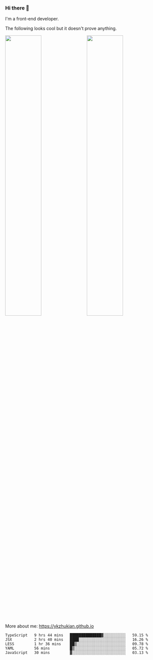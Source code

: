### Hi there 👋

I'm a front-end developer.

The following looks cool but it doesn't prove anything.

[<img align="right" width="48%" src="https://github-readme-stats.vercel.app/api?username=ykzhukian&show_icons=true&theme=dracula">](https://github.com/anuraghazra/github-readme-stats)

[<img width="48%" src="https://github-readme-stats.vercel.app/api/top-langs/?username=ykzhukian&layout=compact&theme=dracula">](https://github.com/anuraghazra/github-readme-stats)

More about me: 
https://ykzhukian.github.io

<!--START_SECTION:waka-->
```text
TypeScript   9 hrs 44 mins   ██████████████▓░░░░░░░░░░   59.15 % 
JSX          2 hrs 40 mins   ████░░░░░░░░░░░░░░░░░░░░░   16.26 % 
LESS         1 hr 36 mins    ██▒░░░░░░░░░░░░░░░░░░░░░░   09.78 % 
YAML         56 mins         █▒░░░░░░░░░░░░░░░░░░░░░░░   05.72 % 
JavaScript   30 mins         ▓░░░░░░░░░░░░░░░░░░░░░░░░   03.13 % 
```
<!--END_SECTION:waka-->
